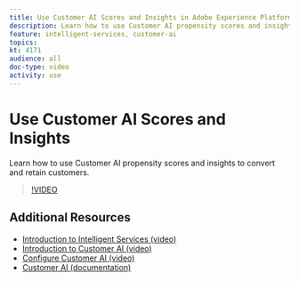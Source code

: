 ```yaml
---
title: Use Customer AI Scores and Insights in Adobe Experience Platform
description: Learn how to use Customer AI propensity scores and insights to convert and retain customers.
feature: intelligent-services, customer-ai
topics:
kt: 4171
audience: all
doc-type: video
activity: use
---
```


# Use Customer AI Scores and Insights

Learn how to use Customer AI propensity scores and insights to convert and retain customers.

>[!VIDEO](https://video.tv.adobe.com/v/32666?learn=on)


## Additional Resources

* [Introduction to Intelligent Services (video)](introduction-to-intelligent-services.md)
* [Introduction to Customer AI (video)](introduction-to-customer-ai.md)
* [Configure Customer AI (video)](configure-customer-ai.md)
* [Customer AI (documentation)](https://docs.adobe.com/content/help/en/experience-platform/intelligent-services/customer-ai/overview.html)